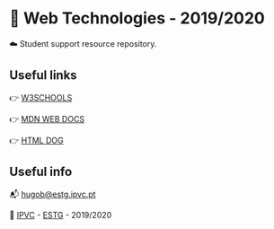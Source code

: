 # :open_file_folder: Web Technologies - 2019/2020

:cloud: Student support resource repository.


## Useful links

:point_right: [W3SCHOOLS](https://www.w3schools.com/)

:point_right: [MDN WEB DOCS](https://developer.mozilla.org/en-US/)

:point_right: [HTML DOG](https://www.htmldog.com/)


## Useful info
:mailbox_with_mail: hugob@estg.ipvc.pt 

:school: [IPVC](http://www.ipvc.pt/) - [ESTG](http://portal.ipvc.pt/portal/page/portal/estg) - 2019/2020
